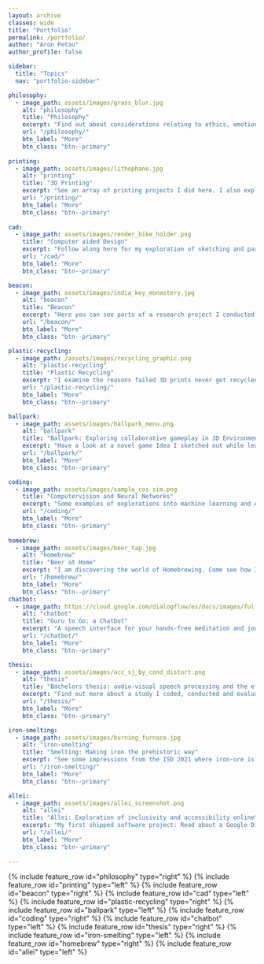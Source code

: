 ```yaml
---
layout: archive
classes: wide
title: "Portfolio"
permalink: /portfolio/
author: "Aron Petau"
author_profile: false

sidebar:
  title: "Topics"
  nav: "portfolio-sidebar"

philosophy:
  - image_path: assets/images/grass_blur.jpg
    alt: "philosophy"
    title: "Philosophy"
    excerpt: "Find out about considerations relating to ethics, emotions, philosophy of science and feminist theory"
    url: "/philosophy/"
    btn_label: "More"
    btn_class: "btn--primary"
 
printing:
  - image_path: assets/images/lithophane.jpg
    alt: "printing"
    title: "3D Printing"
    excerpt: "See an array of printing projects I did here. I also explain how the industry could have a transformative effect on society, both good and bad"
    url: "/printing/"
    btn_label: "More"
    btn_class: "btn--primary"
 
cad:
  - image_path: assets/images/render_bike_holder.png
    title: "Computer aided Design"
    excerpt: "Follow along here for my exploration of sketching and parametric design in Fusion360 and related projects. I demonstrate some things that alrerady made it into the real world and some that still di not."
    url: "/cad/"
    btn_label: "More"
    btn_class: "btn--primary"

beacon:
  - image_path: assets/images/india_key_monastery.jpg
    alt: "beacon"
    title: "Beacon"
    excerpt: "Here you can see parts of a research project I conducted 2018 in India. It looks at regional problems of inaccessibility to electricity and sketches a solution in the form of a radical rethinking of how electricity works and how it is distributed."
    url: "/beacon/"
    btn_label: "More"
    btn_class: "btn--primary"

plastic-recycling:
  - image_path: /assets/images/recycling_graphic.png
    alt: "plastic-recycling"
    title: "Plastic Recycling"
    excerpt: "I examine the reasons failed 3D prints never get recycled and propose a decentralized solution for a system not involving sending our trash around the world."
    url: "/plastic-recycling/"
    btn_label: "More"
    btn_class: "btn--primary"

ballpark:
  - image_path: assets/images/ballpark_menu.png
    alt: "ballpark"
    title: "Ballpark: Exploring collaborative gameplay in 3D Environments"
    excerpt: "Have a look at a novel game Idea I sketched out while learning the basics of Unity and C#. It features two players attached to the same body, forcing them to collaborate and traverse the hostile surroundings"
    url: "/ballpark/"
    btn_label: "More"
    btn_class: "btn--primary"

coding:
  - image_path: assets/images/sample_cos_sim.png
    title: "Computervision and Neural Networks"
    excerpt: "Some examples of explorations into machine learning and AI using Python I did during the Bachelor's in Osnabrück. "
    url: "/coding/"
    btn_label: "More"
    btn_class: "btn--primary"
  
homebrew:
  - image_path: assets/images/beer_tap.jpg
    alt: "homebrew"
    title: "Beer at Home"
    excerpt: "I am discovering the world of Homebrewing. Come see how I brew beer and ferment."
    url: "/homebrew/"
    btn_label: "More"
    btn_class: "btn--primary"
chatbot:
  - image_path: https://cloud.google.com/dialogflow/es/docs/images/fulfillment-flow.svg
    alt: "chatbot"
    title: "Guru to Go: a Chatbot"
    excerpt: "A speech interface for your hands-free meditation and journalling needs. I also sketch how my studies translate into my current work."
    url: "/chatbot/"
    btn_label: "More"
    btn_class: "btn--primary"

thesis:
  - image_path: assets/images/acc_sj_by_cond_distort.png
    alt: "thesis"
    title: "Bachelors thesis: audio-visual speech processing and the effects of multisensory integration"
    excerpt: "Find out more about a study I coded, conducted and evaluated looking at auditory and visual delay and how it affects human speech perception. It can potentially help people with sensory hypersensitivity navigate a calmer world and concentrate on the things that matter."
    url: "/thesis/"
    btn_label: "More"
    btn_class: "btn--primary"

iron-smelting:
  - image_path: assets/images/burning_furnace.jpg
    alt: "iron-smelting"
    title: "Smelting: Making iron the prehistoric way"
    excerpt: "See some impressions from the ISD 2021 where iron-ore is burned under exclusion of oxygen to reduce it and produce real iron. A group of archeology-fanatics is experimentally trying to find out about the mysterious prehistoric efficiency of smelting iron, highly localized knowledge that is largely lost."
    url: "/iron-smelting/"
    btn_label: "More"
    btn_class: "btn--primary"

allei:
  - image_path: assets/images/allei_screenshot.png
    alt: "allei"
    title: "Ällei: Exploration of inclusivity and accessibility online"
    excerpt: "My first shipped software project: Read about a Google Dialogflow backend and try it out yourself"
    url: "/allei/"
    btn_label: "More"
    btn_class: "btn--primary"
  
---
```




{% include feature_row id="philosophy" type="right" %}
{% include feature_row id="printing" type="left" %}
{% include feature_row id="beacon" type="right" %}
{% include feature_row id="cad" type="left" %}
{% include feature_row id="plastic-recycling" type="right" %}
{% include feature_row id="ballpark" type="left" %}
{% include feature_row id="coding" type="right" %}
{% include feature_row id="chatbot" type="left" %}
{% include feature_row id="thesis" type="right" %}
{% include feature_row id="iron-smelting" type="left" %}
{% include feature_row id="homebrew" type="right" %}
{% include feature_row id="allei" type="left" %}



